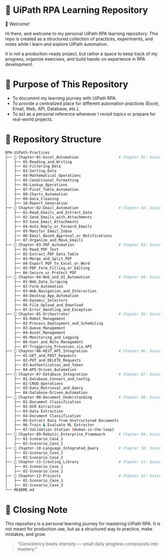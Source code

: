 # 📘 UiPath RPA Learning Repository
👋 Welcome!

Hi there, and welcome to my personal UiPath RPA learning repository.
This repo is created as a structured collection of practices, experiments, and notes while I learn and explore UiPath automation.

It is not a production-ready project, but rather a space to keep track of my progress, organize exercises, and build hands-on experience in RPA development.


# 🎯 Purpose of This Repository
- To document my learning journey with UiPath RPA.
- To provide a centralized place for different automation practices (Excel, Email, Web, API, Database, etc.).
- To act as a personal reference whenever I revisit topics or prepare for real-world projects.


# 📂 Repository Structure
```bash
RPA-UiPath-Practices
├── 📁 Chapter-01-Excel_Automation                  # Chapter 01: basic concepts & simple modern excel automation
│   ├── 01-Reading_and_Writing
│   ├── 02-Filtering_Data
│   ├── 03-Sorting_Data
│   ├── 04-Mathematical_Operations
│   ├── 05-Conditional_Formatting
│   ├── 06-Lookup_Operations
│   ├── 07-Pivot_Table_Automation
│   ├── 08-Charts_Automation
│   ├── 09-Data_Cleaning
│   ├── 10-Report_Generation
├── 📁 Chapter-02-Email_Automation                  # Chapter 02: basic concepts & simple workflows
│   ├── 01-Read_Emails_and_Extract_Data
│   ├── 02-Send_Emails_with_Attachments
│   ├── 03-Save_Email_Attachments
│   ├── 04-Auto_Reply_or_Forward_Emails
│   ├── 05-Monitor_Email_Inbox
│   ├── 06-Email_Based_Approval_or_Notifications
│   ├── 07-Organize_and_Move_Emails
├── 📁 Chapter-03-PDF_Automation                    # Chapter 03: basic concepts & simple workflows
│   ├── 01-Read_PDF_Text
│   ├── 02-Extract_PDF_Data_Table
│   ├── 03-Merge_and_Split_PDF
│   ├── 04-Export_PDF_to_Excel_or_Word
│   ├── 05-PDF_Form_Filling_or_Editing
│   ├── 06-Secure_or_Protect_PDF
├── 📁 Chapter-04-Web_and_UI_Automation             # Chapter 04: basic concepts & simple workflows
│   ├── 01-Web_Data_Scraping
│   ├── 02-Form_Automation
│   ├── 03-Web_Navigation_and_Interaction
│   ├── 04-Desktop_App_Automation
│   ├── 05-Dynamic_Selectors
│   ├── 06-File_Upload_and_Download
│   ├── 07-Error_Handling_and_Exception
├── 📁 Chapter-05-Orchestrator                      # Chapter 05: basic concepts & simple workflows
│   ├── 01-Robot_Management
│   ├── 02-Process_Deployment_and_Scheduling
│   ├── 03-Queue_Management
│   ├── 04-Asset_Management
│   ├── 05-Monitoring_and_Logging
│   ├── 06-User_and_Role_Management
│   ├── 07-Triggering_Processes_via_API
├── 📁 Chapter-06-REST_API_Integration              # Chapter 06: basic concepts & simple workflows
│   ├── 01-GET_and_POST_Requests
│   ├── 02-PUT_and_DELETE_Requests
│   ├── 03-Authentication_and_Token
│   ├── 04-API-Driven_Automation
├── 📁 Chapter-07-Database_Integration              # Chapter 07: basic concepts & simple workflows
│   ├── 01-Database_Connect_and_Config
│   ├── 02-CRUD_Operations
│   ├── 03-Data_Retrieval_and_Query
│   ├── 04-Database-Driven_Automation
├── 📁 Chapter-08-Document_Understanding            # Chapter 08: basic concepts & simple workflows
│   ├── 01-Document Classification
│   ├── 02-OCR Extraction
│   ├── 03-Data Extraction
│   ├── 04-Document Classification
│   ├── 05-Extract Data from Unstructured Documents
│   ├── 06-Train & Evaluate ML Extractor
│   ├── 07-Validation Station (Human-in-the-loop)
├── 📁 Chapter-09-Robotic_Enterprise_Framework      # Chapter 09: basic concepts & simple workflows
│   ├── 01-Scenario_Case_1
│   ├── 02-Scenario_Case_2
├── 📁 Chapter-10-Language_Integrated_Query         # Chapter 10: basic concepts & simple workflows
│   ├── 01-Scenario_Case_1
│   ├── 02-Scenario_Case_2
├── 📁 Chapter-11-Creating_Library                  # Chapter 11: basic concepts & simple workflows
│   ├── 01-Scenario_Case_1
│   ├── 02-Scenario_Case_2
├── 📁 Chapter-12-Projects                          # Chapter 12: basic concepts & simple workflows
│   ├── 01-Scenario_Case_1
│   ├── 02-Scenario_Case_2
└── README.md
```


# 📌 Closing Note
This repository is a personal learning journey for mastering UiPath RPA.
It is not meant for production use, but as a structured way to practice, make mistakes, and grow.

> “Consistency beats intensity — small daily progress compounds into mastery.”
